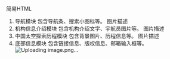 简易HTML
1. 导航模块
包含导航条、搜索小图标等。
图片描述
2. 机构信息介绍模块
包含机构介绍文字、宇航员图片等。
图片描述
3. 中国太空探索历程模块
包含背景图片、历程信息等。
图片描述
4. 底部信息模块
包含链接信息、版权信息、邮箱输入框等。
![Uploading image.png…]()
